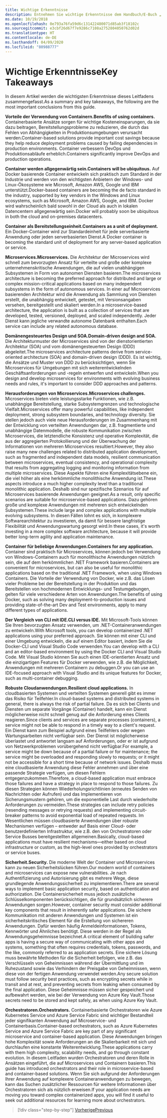 ```yaml
---
title: Wichtige Erkenntnisse
description: Entnehmen Sie wichtige Erkenntnisse dem Handbuch/E-Buch „.NET Microservices Architecture for Containerized .NET Applications“ (.NET Microservices-Architektur für .NET-Containeranwendungen), um einen schnellen Einblick in die allgemeinen Fragen bei der Verwendung einer Microservices-Architektur zu bekommen wie Vor- und Nachteile, DDD-Muster für Entwurf und Entwicklung sowie Stabilität, Sicherheit und die Verwendung von Orchestratoren.
ms.date: 10/19/2018
ms.openlocfilehash: 0e793a76fa59d6c131422480071d85ab3f18102c
ms.sourcegitcommit: e3cbf26d67f7e9286c7108a2752804050762d02d
ms.translationtype: HT
ms.contentlocale: de-DE
ms.lasthandoff: 04/09/2020
ms.locfileid: "80988777"
---
```

# <a name="key-takeaways"></a><span data-ttu-id="9b6af-103">Wichtige Erkenntnisse</span><span class="sxs-lookup"><span data-stu-id="9b6af-103">Key Takeaways</span></span>

<span data-ttu-id="9b6af-104">In diesem Artikel werden die wichtigsten Erkenntnisse dieses Leitfadens zusammengefasst.</span><span class="sxs-lookup"><span data-stu-id="9b6af-104">As a summary and key takeaways, the following are the most important conclusions from this guide.</span></span>

<span data-ttu-id="9b6af-105">**Vorteile der Verwendung von Containern.**</span><span class="sxs-lookup"><span data-stu-id="9b6af-105">**Benefits of using containers.**</span></span> <span data-ttu-id="9b6af-106">Containerbasierte Ansätze sorgen für wichtige Kosteneinsparungen, da sie dazu beitragen, Bereitstellungsprobleme zu reduzieren, die durch das Fehlen von Abhängigkeiten in Produktionsumgebungen verursacht werden.</span><span class="sxs-lookup"><span data-stu-id="9b6af-106">Container-based solutions provide important cost savings because they help reduce deployment problems caused by failing dependencies in production environments.</span></span> <span data-ttu-id="9b6af-107">Container verbessern DevOps und Produktionsabläufe erheblich.</span><span class="sxs-lookup"><span data-stu-id="9b6af-107">Containers significantly improve DevOps and production operations.</span></span>

<span data-ttu-id="9b6af-108">**Container werden allgegenwärtig sein.**</span><span class="sxs-lookup"><span data-stu-id="9b6af-108">**Containers will be ubiquitous.**</span></span> <span data-ttu-id="9b6af-109">Auf Docker basierende Container entwickeln sich praktisch zum Standard in der Industrie und werden von den wichtigsten Anbietern der Windows- und Linux-Ökosysteme wie Microsoft, Amazon AWS, Google und IBM unterstützt.</span><span class="sxs-lookup"><span data-stu-id="9b6af-109">Docker-based containers are becoming the de facto standard in the industry, supported by key vendors in the Windows and Linux ecosystems, such as Microsoft, Amazon AWS, Google, and IBM.</span></span> <span data-ttu-id="9b6af-110">Docker wird wahrscheinlich bald sowohl in der Cloud als auch in lokalen Datencentern allgegenwärtig sein.</span><span class="sxs-lookup"><span data-stu-id="9b6af-110">Docker will probably soon be ubiquitous in both the cloud and on-premises datacenters.</span></span>

<span data-ttu-id="9b6af-111">**Container als Bereitstellungseinheit.**</span><span class="sxs-lookup"><span data-stu-id="9b6af-111">**Containers as a unit of deployment.**</span></span> <span data-ttu-id="9b6af-112">Ein Docker-Container wird zur Standardeinheit für jede serverbasierte Anwendung oder jeden serverbasierten Dienst.</span><span class="sxs-lookup"><span data-stu-id="9b6af-112">A Docker container is becoming the standard unit of deployment for any server-based application or service.</span></span>

<span data-ttu-id="9b6af-113">**Microservices.**</span><span class="sxs-lookup"><span data-stu-id="9b6af-113">**Microservices.**</span></span> <span data-ttu-id="9b6af-114">Die Architektur der Microservices wird schnell zum bevorzugten Ansatz für verteilte und große oder komplexe unternehmenskritische Anwendungen, die auf vielen unabhängigen Subsystemen in Form von autonomen Diensten basieren.</span><span class="sxs-lookup"><span data-stu-id="9b6af-114">The microservices architecture is becoming the preferred approach for distributed and large or complex mission-critical applications based on many independent subsystems in the form of autonomous services.</span></span> <span data-ttu-id="9b6af-115">In einer auf Microservices basierenden Architektur wird die Anwendung als Sammlung von Diensten erstellt, die unabhängig entwickelt, getestet, mit Versionsangaben versehen, bereitgestellt und skaliert werden.</span><span class="sxs-lookup"><span data-stu-id="9b6af-115">In a microservice-based architecture, the application is built as a collection of services that are developed, tested, versioned, deployed, and scaled independently.</span></span> <span data-ttu-id="9b6af-116">Jeder Dienst kann jegliche verwandte autonome Datenbank enthalten.</span><span class="sxs-lookup"><span data-stu-id="9b6af-116">Each service can include any related autonomous database.</span></span>

<span data-ttu-id="9b6af-117">**Domänengesteuertes Design und SOA.**</span><span class="sxs-lookup"><span data-stu-id="9b6af-117">**Domain-driven design and SOA.**</span></span> <span data-ttu-id="9b6af-118">Die Architekturmuster der Microservices sind von der dienstorientierten Architektur (SOA) und vom domänengesteuerten Design (DDD) abgeleitet.</span><span class="sxs-lookup"><span data-stu-id="9b6af-118">The microservices architecture patterns derive from service-oriented architecture (SOA) and domain-driven design (DDD).</span></span> <span data-ttu-id="9b6af-119">Es ist wichtig, die Ansätze und Muster von DDD zu berücksichtigen, wenn Sie Microservices für Umgebungen mit sich weiterentwickelnden Geschäftsanforderungen und -regeln entwerfen und entwickeln.</span><span class="sxs-lookup"><span data-stu-id="9b6af-119">When you design and develop microservices for environments with evolving business needs and rules, it's important to consider DDD approaches and patterns.</span></span>

<span data-ttu-id="9b6af-120">**Herausforderungen von Microservices.**</span><span class="sxs-lookup"><span data-stu-id="9b6af-120">**Microservices challenges.**</span></span> <span data-ttu-id="9b6af-121">Microservices bieten viele leistungsstarke Funktionen, wie z.B. unabhängige Bereitstellung, starke Subsystemgrenzen und technologische Vielfalt.</span><span class="sxs-lookup"><span data-stu-id="9b6af-121">Microservices offer many powerful capabilities, like independent deployment, strong subsystem boundaries, and technology diversity.</span></span> <span data-ttu-id="9b6af-122">Sie stellen jedoch auch viele neue Herausforderungen im Zusammenhang mit der Entwicklung von verteilten Anwendungen dar, z.B. fragmentierte und unabhängige Datenmodelle, die robuste Kommunikation zwischen Microservices, die letztendliche Konsistenz und operative Komplexität, die aus der aggregierten Protokollierung und der Überwachung der Informationen von mehreren Microservices resultiert.</span><span class="sxs-lookup"><span data-stu-id="9b6af-122">However, they also raise many new challenges related to distributed application development, such as fragmented and independent data models, resilient communication between microservices, eventual consistency, and operational complexity that results from aggregating logging and monitoring information from multiple microservices.</span></span> <span data-ttu-id="9b6af-123">Diese Aspekte führen eine Komplexitätsebene ein, die viel höher als eine herkömmliche monolithische Anwendung ist.</span><span class="sxs-lookup"><span data-stu-id="9b6af-123">These aspects introduce a much higher complexity level than a traditional monolithic application.</span></span> <span data-ttu-id="9b6af-124">Deshalb sind nur spezifische Szenarios für auf Microservices basierende Anwendungen geeignet.</span><span class="sxs-lookup"><span data-stu-id="9b6af-124">As a result, only specific scenarios are suitable for microservice-based applications.</span></span> <span data-ttu-id="9b6af-125">Dazu gehören große und komplexe Anwendungen mit mehreren sich entwickelnden Subsystemen.</span><span class="sxs-lookup"><span data-stu-id="9b6af-125">These include large and complex applications with multiple evolving subsystems.</span></span> <span data-ttu-id="9b6af-126">In diesen Fällen lohnt es sich, in komplexere Softwarearchitektur zu investieren, da damit für bessere langfristige Flexibilität und Anwendungswartung gesorgt wird.</span><span class="sxs-lookup"><span data-stu-id="9b6af-126">In these cases, it's worth investing in a more complex software architecture, because it will provide better long-term agility and application maintenance.</span></span>

<span data-ttu-id="9b6af-127">**Container für beliebige Anwendungen.**</span><span class="sxs-lookup"><span data-stu-id="9b6af-127">**Containers for any application.**</span></span> <span data-ttu-id="9b6af-128">Container sind praktisch für Microservices, können jedoch bei Verwendung von Windows-Containern auch für monolithische Anwendungen nützlich sein, die auf dem herkömmlichen .NET Framework basieren.</span><span class="sxs-lookup"><span data-stu-id="9b6af-128">Containers are convenient for microservices, but can also be useful for monolithic applications based on the traditional .NET Framework, when using Windows Containers.</span></span> <span data-ttu-id="9b6af-129">Die Vorteile der Verwendung von Docker, wie z.B. das Lösen vieler Probleme bei der Bereitstellung in der Produktion und das Bereitstellen von hochmodernen Entwicklungs- und Testumgebungen, gelten für viele verschiedene Arten von Anwendungen.</span><span class="sxs-lookup"><span data-stu-id="9b6af-129">The benefits of using Docker, such as solving many deployment-to-production issues and providing state-of-the-art Dev and Test environments, apply to many different types of applications.</span></span>

<span data-ttu-id="9b6af-130">**Der Vergleich von CLI mit IDE.**</span><span class="sxs-lookup"><span data-stu-id="9b6af-130">**CLI versus IDE.**</span></span> <span data-ttu-id="9b6af-131">Mit Microsoft-Tools können Sie Ihren bevorzugten Ansatz verwenden, um .NET-Containeranwendungen zu entwickeln.</span><span class="sxs-lookup"><span data-stu-id="9b6af-131">With Microsoft tools, you can develop containerized .NET applications using your preferred approach.</span></span> <span data-ttu-id="9b6af-132">Sie können mit einer CLI und einer Umgebung entwickeln, die auf einem Editor basiert, indem Sie die Docker-CLI und Visual Studio Code verwenden.</span><span class="sxs-lookup"><span data-stu-id="9b6af-132">You can develop with a CLI and an editor-based environment by using the Docker CLI and Visual Studio Code.</span></span> <span data-ttu-id="9b6af-133">Mit Visual Studio können Sie auch einen IDE-orientierten Ansatz und die einzigartigen Features für Docker verwenden, wie z.B. die Möglichkeit, Anwendungen mit mehreren Containern zu debuggen.</span><span class="sxs-lookup"><span data-stu-id="9b6af-133">Or you can use an IDE-focused approach with Visual Studio and its unique features for Docker, such as multi-container debugging.</span></span>

<span data-ttu-id="9b6af-134">**Robuste Cloudanwendungen.**</span><span class="sxs-lookup"><span data-stu-id="9b6af-134">**Resilient cloud applications.**</span></span> <span data-ttu-id="9b6af-135">In cloudbasierten Systemen und verteilten Systemen generell gibt es immer das Risiko für Teilfehler.</span><span class="sxs-lookup"><span data-stu-id="9b6af-135">In cloud-based systems and distributed systems in general, there is always the risk of partial failure.</span></span> <span data-ttu-id="9b6af-136">Da es sich bei Clients und Diensten um separate Vorgänge (Container) handelt, kann ein Dienst möglicherweise nicht schnell genug auf die Anforderung eines Clients reagieren.</span><span class="sxs-lookup"><span data-stu-id="9b6af-136">Since clients and services are separate processes (containers), a service might not be able to respond in a timely way to a client's request.</span></span> <span data-ttu-id="9b6af-137">Ein Dienst kann zum Beispiel aufgrund eines Teilfehlers oder wegen Wartungsarbeiten nicht verfügbar sein. Der Dienst ist möglicherweise überlastet und antwortet langsam auf Anforderungen, oder er ist aufgrund von Netzwerkproblemen vorübergehend nicht verfügbar.</span><span class="sxs-lookup"><span data-stu-id="9b6af-137">For example, a service might be down because of a partial failure or for maintenance; the service might be overloaded and responding slowly to requests; or it might not be accessible for a short time because of network issues.</span></span> <span data-ttu-id="9b6af-138">Deshalb muss eine cloudbasierte Anwendung diese Fehler annehmen und über eine passende Strategie verfügen, um diesen Fehlern entgegenzukommen.</span><span class="sxs-lookup"><span data-stu-id="9b6af-138">Therefore, a cloud-based application must embrace those failures and have a strategy in place to respond to those failures.</span></span> <span data-ttu-id="9b6af-139">Zu diesen Strategien können Wiederholungsrichtlinien (erneutes Senden von Nachrichten oder Aufrufen) und das Implementieren von Sicherungsmustern gehören, um die exponentielle Last durch wiederholte Anforderungen zu vermeiden.</span><span class="sxs-lookup"><span data-stu-id="9b6af-139">These strategies can include retry policies (resending messages or retrying requests) and implementing circuit-breaker patterns to avoid exponential load of repeated requests.</span></span> <span data-ttu-id="9b6af-140">Im Wesentlichen müssen cloudbasierte Anwendungen über robuste Mechanismen verfügen – entweder auf Basis einer Cloud- oder benutzerdefinierten Infrastruktur, wie z.B. den von Orchestratoren oder Service Busses bereitgestellten allgemeinen.</span><span class="sxs-lookup"><span data-stu-id="9b6af-140">Basically, cloud-based applications must have resilient mechanisms—either based on cloud infrastructure or custom, as the high-level ones provided by  orchestrators or service buses.</span></span>

<span data-ttu-id="9b6af-141">**Sicherheit.**</span><span class="sxs-lookup"><span data-stu-id="9b6af-141">**Security.**</span></span> <span data-ttu-id="9b6af-142">Die moderne Welt der Container und Microservices kann zu neuen Sicherheitslücken führen.</span><span class="sxs-lookup"><span data-stu-id="9b6af-142">Our modern world of containers and microservices can expose new vulnerabilities.</span></span> <span data-ttu-id="9b6af-143">Je nach Authentifizierung und Autorisierung gibt es mehrere Wege, diese grundlegende Anwendungssicherheit zu implementieren.</span><span class="sxs-lookup"><span data-stu-id="9b6af-143">There are several ways to implement basic application security, based on authentication and authorization.</span></span> <span data-ttu-id="9b6af-144">Die Containersicherheit muss jedoch zusätzliche Schlüsselkomponenten berücksichtigen, die für grundsätzlich sicherere Anwendungen sorgen.</span><span class="sxs-lookup"><span data-stu-id="9b6af-144">However, container security must consider additional key components that result in inherently safer applications.</span></span> <span data-ttu-id="9b6af-145">Die sichere Kommunikation mit anderen Anwendungen und Systemen ist ein sicherheitskritisches Element für die Erstellung von sichereren Anwendungen. Dafür werden häufig Anmeldeinformationen, Tokens, Kennwörter und Ähnliches benötigt. Diese werden in der Regel als Anwendungsgeheimnisse bezeichnet.</span><span class="sxs-lookup"><span data-stu-id="9b6af-145">A critical element of building safer apps is having a secure way of communicating with other apps and systems, something that often requires credentials, tokens, passwords, and the like, commonly referred to as application secrets.</span></span> <span data-ttu-id="9b6af-146">Eine sichere Lösung muss bewährte Methoden für die Sicherheit befolgen, wie z.B. das Verschlüsseln von Geheimnissen während der Übermittlung und im Ruhezustand sowie das Verhindern der Preisgabe von Geheimnissen, wenn diese von der fertigen Anwendung verwendet werden.</span><span class="sxs-lookup"><span data-stu-id="9b6af-146">Any secure solution must follow security best practices, such as encrypting secrets while in transit and at rest, and preventing secrets from leaking when consumed by the final application.</span></span> <span data-ttu-id="9b6af-147">Diese Geheimnisse müssen sicher gespeichert und aufbewahrt werden, wie bei der Verwendung von Azure Key Vault.</span><span class="sxs-lookup"><span data-stu-id="9b6af-147">Those secrets need to be stored and kept safely, as when using Azure Key Vault.</span></span>

<span data-ttu-id="9b6af-148">**Orchestratoren.**</span><span class="sxs-lookup"><span data-stu-id="9b6af-148">**Orchestrators.**</span></span> <span data-ttu-id="9b6af-149">Containerbasierte Orchestratoren wie Azure Kubernetes Service und Azure Service Fabric sind wichtiger Bestandteil jeder signifikanten Anwendung auf Microservice- und Containerbasis.</span><span class="sxs-lookup"><span data-stu-id="9b6af-149">Container-based orchestrators, such as Azure Kubernetes Service and Azure Service Fabric are key part of any significant microservice and container-based application.</span></span> <span data-ttu-id="9b6af-150">Diese Anwendungen bringen hohe Komplexität sowie Anforderungen an die Skalierbarkeit mit sich und durchlaufen eine konstante Weiterentwicklung.</span><span class="sxs-lookup"><span data-stu-id="9b6af-150">These applications carry with them high complexity, scalability needs, and go through constant evolution.</span></span> <span data-ttu-id="9b6af-151">In diesem Leitfaden wurden Orchestratoren und deren Rolle in Ansätzen eingeführt, die auf Microservices und Containern basieren.</span><span class="sxs-lookup"><span data-stu-id="9b6af-151">This guide has introduced orchestrators and their role in microservice-based and container-based solutions.</span></span> <span data-ttu-id="9b6af-152">Wenn Sie sich aufgrund der Anforderungen Ihrer Anwendung auf komplexere Containeranwendungen zu bewegen, kann das Suchen zusätzlicher Ressourcen für weitere Informationen über Orchestratoren sich als nützlich erweisen.</span><span class="sxs-lookup"><span data-stu-id="9b6af-152">If your application needs are moving you toward complex containerized apps, you will find it useful to seek out additional resources for learning more about orchestrators.</span></span>

>[!div class="step-by-step"]
>[<span data-ttu-id="9b6af-153">Vorherige</span><span class="sxs-lookup"><span data-stu-id="9b6af-153">Previous</span></span>](secure-net-microservices-web-applications/azure-key-vault-protects-secrets.md)
